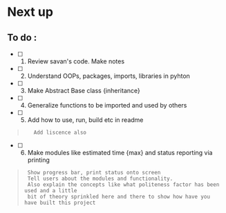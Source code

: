 # Next up

## To do :

- [ ]  1.  Review savan's code. Make notes
- [ ]  2.  Understand OOPs, packages, imports, libraries in pyhton
- [ ]  3.  Make Abstract Base class {inheritance}
- [ ]  4.  Generalize functions to be imported and used by others
- [ ]  5.  Add how to use, run, build etc in readme 
>        Add liscence also
- [ ]  6.  Make modules like estimated time {max} and status reporting via printing
>      Show progress bar, print status onto screen
>      Tell users about the modules and functionality.
>      Also explain the concepts like what politeness factor has been used and a little 
>      bit of theory sprinkled here and there to show how have you have built this project
